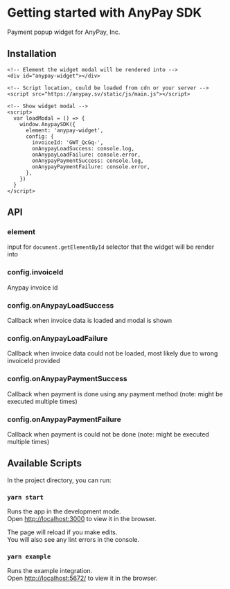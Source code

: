 # Getting started with AnyPay SDK

Payment popup widget for AnyPay, Inc.

## Installation

```
<!-- Element the widget modal will be rendered into -->
<div id="anypay-widget"></div>

<!-- Script location, could be loaded from cdn or your server -->
<script src="https://anypay.sv/static/js/main.js"></script>

<!-- Show widget modal -->
<script>
  var loadModal = () => {
    window.AnypaySDK({
      element: 'anypay-widget',
      config: {
        invoiceId: 'GWT_QcGq-',
        onAnypayLoadSuccess: console.log,
        onAnypayLoadFailure: console.error,
        onAnypayPaymentSuccess: console.log,
        onAnypayPaymentFailure: console.error,
      },
    })
  }
</script>
```

## API
### element
input for `document.getElementById` selector that the widget will be render into

### config.invoiceId
Anypay invoice id

### config.onAnypayLoadSuccess
Callback when invoice data is loaded and modal is shown

### config.onAnypayLoadFailure
Callback when invoice data could not be loaded, most likely due to wrong invoiceId provided

### config.onAnypayPaymentSuccess
Callback when payment is done using any payment method (note: might be executed multiple times)

### config.onAnypayPaymentFailure
Callback when payment is could not be done (note: might be executed multiple times)

## Available Scripts

In the project directory, you can run:

### `yarn start`

Runs the app in the development mode.\
Open [http://localhost:3000](http://localhost:3000) to view it in the browser.

The page will reload if you make edits.\
You will also see any lint errors in the console.

### `yarn example`

Runs the example integration.\
Open [http://localhost:5672/](http://localhost:5672/) to view it in the browser.
